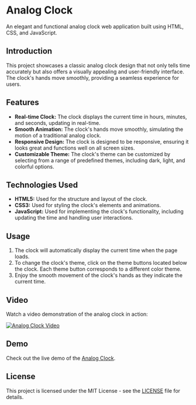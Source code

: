 # Analog Clock

An elegant and functional analog clock web application built using HTML, CSS, and JavaScript.

## Introduction

This project showcases a classic analog clock design that not only tells time accurately but also offers a visually appealing and user-friendly interface. The clock's hands move smoothly, providing a seamless experience for users.

## Features

- **Real-time Clock:** The clock displays the current time in hours, minutes, and seconds, updating in real-time.
- **Smooth Animation:** The clock's hands move smoothly, simulating the motion of a traditional analog clock.
- **Responsive Design:** The clock is designed to be responsive, ensuring it looks great and functions well on all screen sizes.
- **Customizable Theme:** The clock's theme can be customized by selecting from a range of predefined themes, including dark, light, and colorful options.

## Technologies Used

- **HTML5:** Used for the structure and layout of the clock.
- **CSS3:** Used for styling the clock's elements and animations.
- **JavaScript:** Used for implementing the clock's functionality, including updating the time and handling user interactions.

## Usage

1. The clock will automatically display the current time when the page loads.
2. To change the clock's theme, click on the theme buttons located below the clock. Each theme button corresponds to a different color theme.
3. Enjoy the smooth movement of the clock's hands as they indicate the current time.

## Video

Watch a video demonstration of the analog clock in action:

[![Analog Clock Video](https://github.com/Anas7k/Js-Projects/assets/117765449/e5fbdb1b-1fb3-4c89-b34c-8eaef5d6d95b)](https://github.com/Anas7k/Js-Projects/assets/117765449/e5fbdb1b-1fb3-4c89-b34c-8eaef5d6d95b)

## Demo

Check out the live demo of the [Analog Clock](https://anas7k.github.io/Js-Projects/Analog%20Clock/).

## License

This project is licensed under the MIT License - see the [LICENSE](../LICENSE.md) file for details.
